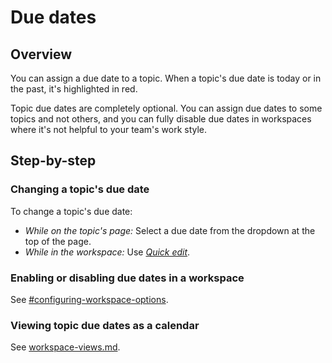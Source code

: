 # Due dates

## Overview

You can assign a due date to a topic. When a topic's due date is today or in the past, it's highlighted in red.

Topic due dates are completely optional. You can assign due dates to some topics and not others, and you can fully disable due dates in workspaces where it's not helpful to your team's work style.

## Step-by-step

### Changing a topic's due date

To change a topic's due date:

* _While on the topic's page:_ Select a due date from the dropdown at the top of the page.
* _While in the workspace:_ Use [_Quick edit_](selecting-and-editing-topics.md).

### Enabling or disabling due dates in a workspace

See [#configuring-workspace-options](../workspaces/managing-workspaces.md#configuring-workspace-options "mention").

### Viewing topic due dates as a calendar

See [workspace-views.md](../workspaces/workspace-views.md "mention").
